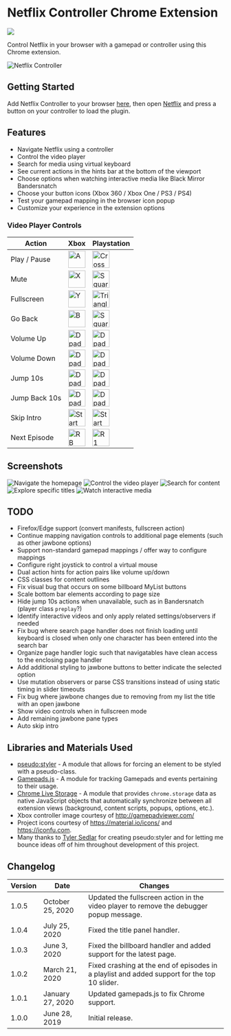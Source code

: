 # Netflix Controller Chrome Extension

[![](https://img.shields.io/chrome-web-store/v/kjgfkjidgcfgbabbhjephchohcghcdkf.svg)](https://chrome.google.com/webstore/detail/netflix-controller/kjgfkjidgcfgbabbhjephchohcghcdkf)

Control Netflix in your browser with a gamepad or controller using this Chrome extension.

![Netflix Controller](/webstore-assets/promo-large.png)

## Getting Started

Add Netflix Controller to your browser [here](https://chrome.google.com/webstore/detail/netflix-controller/kjgfkjidgcfgbabbhjephchohcghcdkf), then open [Netflix](https://www.netflix.com/browse) and press a button on your controller to load the plugin.

## Features

* Navigate Netflix using a controller
* Control the video player
* Search for media using virtual keyboard
* See current actions in the hints bar at the bottom of the viewport
* Choose options when watching interactive media like Black Mirror Bandersnatch
* Choose your button icons (Xbox 360 / Xbox One / PS3 / PS4)
* Test your gamepad mapping in the browser icon popup
* Customize your experience in the extension options

### Video Player Controls

| Action | Xbox | Playstation |
|--------|------|-------------|
| Play / Pause  | <img alt='A' src='static/buttons/Xbox%20One/XboxOne_A.png' width='40'> | <img alt='Cross' src='static/buttons/PS4/PS4_Cross.png' width='40'> |
| Mute          | <img alt='X' src='static/buttons/Xbox%20One/XboxOne_X.png' width='40'> | <img alt='Square' src='static/buttons/PS4/PS4_Square.png' width='40'> |
| Fullscreen    | <img alt='Y' src='static/buttons/Xbox%20One/XboxOne_Y.png' width='40'> | <img alt='Triangle' src='static/buttons/PS4/PS4_Triangle.png' width='40'> |
| Go Back       | <img alt='B' src='static/buttons/Xbox%20One/XboxOne_B.png' width='40'> | <img alt='Square' src='static/buttons/PS4/PS4_Square.png' width='40'> |
| Volume Up     | <img alt='Dpad Up' src='static/buttons/Xbox%20One/XboxOne_Dpad_Up.png' width='40'> | <img alt='Dpad Up' src='static/buttons/PS4/PS4_Dpad_Up.png' width='40'> |
| Volume Down   | <img alt='Dpad Down' src='static/buttons/Xbox%20One/XboxOne_Dpad_Down.png' width='40'> | <img alt='Dpad Down' src='static/buttons/PS4/PS4_Dpad_Down.png' width='40'> |
| Jump 10s      | <img alt='Dpad Right' src='static/buttons/Xbox%20One/XboxOne_Dpad_Right.png' width='40'> | <img alt='Dpad Right' src='static/buttons/PS4/PS4_Dpad_Right.png' width='40'> |
| Jump Back 10s | <img alt='Dpad Left' src='static/buttons/Xbox%20One/XboxOne_Dpad_Left.png' width='40'> | <img alt='Dpad Left' src='static/buttons/PS4/PS4_Dpad_Left.png' width='40'> |
| Skip Intro    | <img alt='Start' src='static/buttons/Xbox%20One/XboxOne_Menu.png' width='40'> | <img alt='Start' src='static/buttons/PS4/PS4_Options.png' width='40'> |
| Next Episode  | <img alt='RB' src='static/buttons/Xbox%20One/XboxOne_RB.png' width='40'> | <img alt='R1' src='static/buttons/PS4/PS4_R1.png' width='40'> |

## Screenshots

![Navigate the homepage](/webstore-assets/screenshot-browse.jpg)
![Control the video player](/webstore-assets/screenshot-watch.jpg)
![Search for content](/webstore-assets/screenshot-search.jpg)
![Explore specific titles](/webstore-assets/screenshot-jawbone.jpg)
![Watch interactive media](/webstore-assets/screenshot-interactive.png)


## TODO
* Firefox/Edge support (convert manifests, fullscreen action)
* Continue mapping navigation controls to additional page elements (such as other jawbone options)
* Support non-standard gamepad mappings / offer way to configure mappings
* Configure right joystick to control a virtual mouse
* Dual action hints for action pairs like volume up/down
* CSS classes for content outlines
* Fix visual bug that occurs on some billboard MyList buttons
* Scale bottom bar elements according to page size
* Hide jump 10s actions when unavailable, such as in Bandersnatch (player class `preplay`?)
* Identify interactive videos and only apply related settings/observers if needed
* Fix bug where search page handler does not finish loading until keyboard is closed when only one character has been entered into the search bar
* Organize page handler logic such that navigatables have clean access to the enclosing page handler
* Add additional styling to jawbone buttons to better indicate the selected option
* Use mutation observers or parse CSS transitions instead of using static timing in slider timeouts
* Fix bug where jawbone changes due to removing from my list the title with an open jawbone
* Show video controls when in fullscreen mode
* Add remaining jawbone pane types
* Auto skip intro

## Libraries and Materials Used
* [pseudo:styler](https://github.com/TSedlar/pseudo-styler) - A module that allows for forcing an element to be styled with a pseudo-class.
* [Gamepads.js](https://github.com/FThompson/Gamepads.js) - A module for tracking Gamepads and events pertaining to their usage.
* [Chrome Live Storage](https://github.com/FThompson/ChromeLiveStorage) - A module that provides `chrome.storage` data as native JavaScript objects that automatically synchronize between all extension views (background, content scripts, popups, options, etc.).
* Xbox controller image courtesy of http://gamepadviewer.com/
* Project icons courtesy of https://material.io/icons/ and https://iconfu.com.
* Many thanks to [Tyler Sedlar](https://github.com/TSedlar) for creating pseudo:styler and for letting me bounce ideas off of him throughout development of this project.

## Changelog
| Version | Date | Changes |
|---------|------|---------|
| 1.0.5 | October 25, 2020 | Updated the fullscreen action in the video player to remove the debugger popup message. |
| 1.0.4 | July 25, 2020 | Fixed the title panel handler. |
| 1.0.3 | June 3, 2020 | Fixed the billboard handler and added support for the latest page. |
| 1.0.2 | March 21, 2020 | Fixed crashing at the end of episodes in a playlist and added support for the top 10 slider. |
| 1.0.1 | January 27, 2020 | Updated gamepads.js to fix Chrome support. |
| 1.0.0 | June 28, 2019 | Initial release.